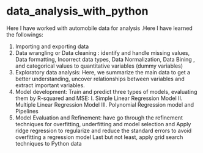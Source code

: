 # data_analysis_with_python
Here I have worked with automobile data for analysis .Here I have learned the followings:

1. Importing and exporting data
2. Data wrangling or Data cleaning : identify and handle missing values, Data formatting, Incorrect data types, Data Normalization, Data Bining , and categorical values to quantitative variables (dummy variables)
3. Exploratory data analysis: Here, we summarize the main data to get a better understanding, uncover relationships between variables and extract important variables.
4. Model development: Train and predict three types of models, evaluating them by R-squared and MSE: 
     I. Simple Linear Regression Model
     II. Multiple Linear Regression Model
     III. Polynomial Regression model and Pipelines
5. Model Evaluation and Refinement: have go through the refinement techniques for overfitting, underfitting and model selection  and Apply ridge regression to regularize and reduce the standard errors to avoid overfitting a regression model
   Last but not least, apply grid search techniques to Python data
